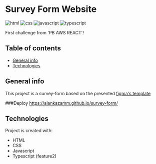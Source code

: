 # Survey Form Website
![html](https://img.shields.io/badge/HTML5-E34F26?style=for-the-badge&logo=html5&logoColor=white)
![css](https://img.shields.io/badge/CSS3-1572B6?style=for-the-badge&logo=css3&logoColor=white)
![javascript](https://img.shields.io/badge/JavaScript-F7DF1E?style=for-the-badge&logo=javascript&logoColor=black)
![typescript](https://img.shields.io/badge/JavaScript-F7DF1E?style=for-the-badge&logo=typescript&logoColor=blue)

First challenge from 'PB AWS REACT'!

## Table of contents
* [General info](#general-info)
* [Technologies](#technologies)


## General info
This project is a survey-form based on the presented [figma's template](https://www.figma.com/file/5I2a5ibNzVl3B0IyLnvKp3/survey-form---desktop-type-(Community)-(Copy)?node-id=0%3A1&t=wLYEkX7x4PX3Koqg-0)

###Deploy
https://alankazamm.github.io/survey-form/
	
## Technologies
Project is created with:
* HTML 
* CSS 
* Javascript
* Typescript (feature2)
	


